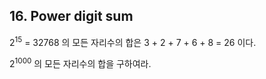 ## 16. Power digit sum

2<sup>15</sup> = 32768 의 모든 자리수의 합은 3 + 2 + 7 + 6 + 8 = 26 이다.

2<sup>1000</sup> 의 모든 자리수의 합을 구하여라.
